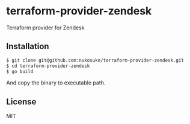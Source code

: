 # terraform-provider-zendesk

Terraform provider for Zendesk

## Installation

```sh
$ git clone git@github.com:nukosuke/terraform-provider-zendesk.git
$ cd terraform-provider-zendesk
$ go build
```

And copy the binary to executable path.

## License

MIT
